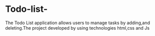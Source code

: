 # Todo-list-
The Todo List application allows users to manage tasks by adding,and deleting.The project developed by using technologies html,css and Js
